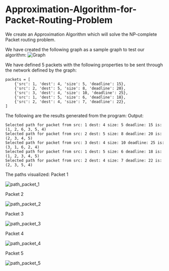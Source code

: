 # Approximation-Algorithm-for-Packet-Routing-Problem
We create an Approximation Algorithm which will solve the NP-complete Packet routing problem.

We have created the following graph as a sample graph to test our algorithm:
![Graph](https://github.com/adithyapranav/Approximation-Algorithm-for-Packet-Routing-Problem/assets/30080510/8131a356-8d5c-4e9e-add5-2a462f3891f4)

We have defined 5 packets with the following properties to be sent through the network defined by the graph:
````
packets = [
    {'src': 1, 'dest': 4, 'size': 5, 'deadline': 15},
    {'src': 2, 'dest': 5, 'size': 8, 'deadline': 20},
    {'src': 3, 'dest': 4, 'size': 10, 'deadline': 25},
    {'src': 1, 'dest': 5, 'size': 6, 'deadline': 18},
    {'src': 2, 'dest': 4, 'size': 7, 'deadline': 22},
]
````
The following are the results generated from the program:
Output:
````
Selected path for packet from src: 1 dest: 4 size: 5 deadline: 15 is:  (1, 2, 6, 3, 5, 4)
Selected path for packet from src: 2 dest: 5 size: 8 deadline: 20 is:  (2, 3, 4, 5)
Selected path for packet from src: 3 dest: 4 size: 10 deadline: 25 is:  (3, 1, 6, 2, 4)
Selected path for packet from src: 1 dest: 5 size: 6 deadline: 18 is:  (1, 2, 3, 4, 5)
Selected path for packet from src: 2 dest: 4 size: 7 deadline: 22 is:  (2, 3, 5, 4)
````
The paths visualized:
Packet 1

![path_packet_1](https://github.com/adithyapranav/Approximation-Algorithm-for-Packet-Routing-Problem/assets/30080510/9447e6a5-93dd-4d51-8c29-ce7558ac4f84)

Packet 2

![path_packet_2](https://github.com/adithyapranav/Approximation-Algorithm-for-Packet-Routing-Problem/assets/30080510/051ad8e1-14bf-480a-b1d7-4dacb11350f2)

Packet 3

![path_packet_3](https://github.com/adithyapranav/Approximation-Algorithm-for-Packet-Routing-Problem/assets/30080510/6d1ab705-a1ef-42e4-a459-8067837eec37)

Packet 4

![path_packet_4](https://github.com/adithyapranav/Approximation-Algorithm-for-Packet-Routing-Problem/assets/30080510/e9d9413f-1f63-4764-801a-79242f487feb)

Packet 5

![path_packet_5](https://github.com/adithyapranav/Approximation-Algorithm-for-Packet-Routing-Problem/assets/30080510/171617ec-e187-487b-b8ed-907cd1adae84)
